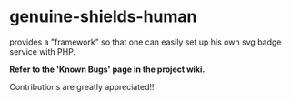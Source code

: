 # genuine-shields-human
provides a "framework" so that one can easily set up his own svg badge service with PHP.

**Refer to the 'Known Bugs' page in the project wiki.**

Contributions are greatly appreciated!!
